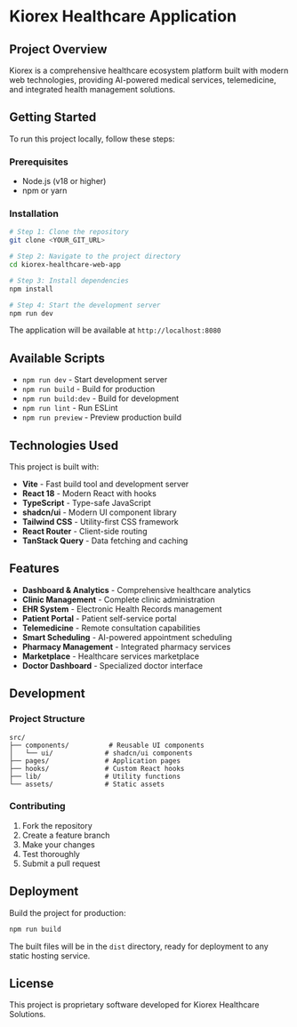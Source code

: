 # Kiorex Healthcare Application

## Project Overview

Kiorex is a comprehensive healthcare ecosystem platform built with modern web technologies, providing AI-powered medical services, telemedicine, and integrated health management solutions.

## Getting Started

To run this project locally, follow these steps:

### Prerequisites

- Node.js (v18 or higher)
- npm or yarn

### Installation

```sh
# Step 1: Clone the repository
git clone <YOUR_GIT_URL>

# Step 2: Navigate to the project directory
cd kiorex-healthcare-web-app

# Step 3: Install dependencies
npm install

# Step 4: Start the development server
npm run dev
```

The application will be available at `http://localhost:8080`

## Available Scripts

- `npm run dev` - Start development server
- `npm run build` - Build for production
- `npm run build:dev` - Build for development
- `npm run lint` - Run ESLint
- `npm run preview` - Preview production build

## Technologies Used

This project is built with:

- **Vite** - Fast build tool and development server
- **React 18** - Modern React with hooks
- **TypeScript** - Type-safe JavaScript
- **shadcn/ui** - Modern UI component library
- **Tailwind CSS** - Utility-first CSS framework
- **React Router** - Client-side routing
- **TanStack Query** - Data fetching and caching

## Features

- **Dashboard & Analytics** - Comprehensive healthcare analytics
- **Clinic Management** - Complete clinic administration
- **EHR System** - Electronic Health Records management
- **Patient Portal** - Patient self-service portal
- **Telemedicine** - Remote consultation capabilities
- **Smart Scheduling** - AI-powered appointment scheduling
- **Pharmacy Management** - Integrated pharmacy services
- **Marketplace** - Healthcare services marketplace
- **Doctor Dashboard** - Specialized doctor interface

## Development

### Project Structure

```
src/
├── components/          # Reusable UI components
│   └── ui/             # shadcn/ui components
├── pages/              # Application pages
├── hooks/              # Custom React hooks
├── lib/                # Utility functions
└── assets/             # Static assets
```

### Contributing

1. Fork the repository
2. Create a feature branch
3. Make your changes
4. Test thoroughly
5. Submit a pull request

## Deployment

Build the project for production:

```sh
npm run build
```

The built files will be in the `dist` directory, ready for deployment to any static hosting service.

## License

This project is proprietary software developed for Kiorex Healthcare Solutions.
